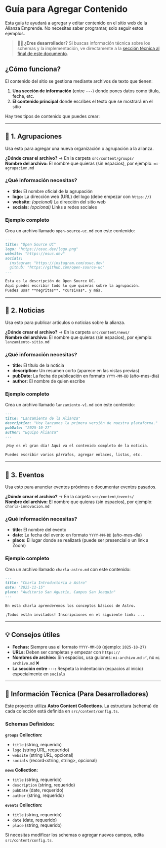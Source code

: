 # Guía para Agregar Contenido

Esta guía te ayudará a agregar y editar contenido en el sitio web de la Alianza Emprende. No necesitas saber programar, solo seguir estos ejemplos.

> **👨‍💻 ¿Eres desarrollador?** Si buscas información técnica sobre los schemas y la implementación, ve directamente a la [sección técnica al final de este documento](#-información-técnica-para-desarrolladores).

## ¿Cómo funciona?

El contenido del sitio se gestiona mediante archivos de texto que tienen:
1. **Una sección de información** (entre `---`) donde pones datos como título, fecha, etc.
2. **El contenido principal** donde escribes el texto que se mostrará en el sitio

Hay tres tipos de contenido que puedes crear:

-----

## 📁 1. Agrupaciones

Usa esto para agregar una nueva organización o agrupación a la alianza.

**¿Dónde crear el archivo?** → En la carpeta `src/content/groups/`  
**Nombre del archivo:** El nombre que quieras (sin espacios), por ejemplo: `mi-agrupacion.md`

### ¿Qué información necesitas?

- **title:** El nombre oficial de la agrupación
- **logo:** La dirección web (URL) del logo (debe empezar con `https://`)
- **website:** *(opcional)* La dirección del sitio web
- **socials:** *(opcional)* Links a redes sociales

### Ejemplo completo

Crea un archivo llamado `open-source-uc.md` con este contenido:

```markdown
---
title: "Open Source UC"
logo: "https://osuc.dev/logo.png"
website: "https://osuc.dev"
socials:
  instagram: "https://instagram.com/osuc.dev"
  github: "https://github.com/open-source-uc"
---

Esta es la descripción de Open Source UC.
Aquí puedes escribir todo lo que quieras sobre la agrupación.
Puedes usar **negritas**, *cursivas*, y más.
```

-----

## 📰 2. Noticias

Usa esto para publicar artículos o noticias sobre la alianza.

**¿Dónde crear el archivo?** → En la carpeta `src/content/news/`  
**Nombre del archivo:** El nombre que quieras (sin espacios), por ejemplo: `lanzamiento-sitio.md`

### ¿Qué información necesitas?

- **title:** El título de la noticia
- **description:** Un resumen corto (aparece en las vistas previas)
- **pubDate:** La fecha de publicación en formato `YYYY-MM-DD` (año-mes-día)
- **author:** El nombre de quien escribe

### Ejemplo completo

Crea un archivo llamado `lanzamiento-v1.md` con este contenido:

```markdown
---
title: "Lanzamiento de la Alianza"
description: "Hoy lanzamos la primera versión de nuestra plataforma."
pubDate: "2025-10-27"
author: "Equipo Alianza"
---

¡Hoy es el gran día! Aquí va el contenido completo de la noticia.

Puedes escribir varios párrafos, agregar enlaces, listas, etc.
```

-----

## 📅 3. Eventos

Usa esto para anunciar eventos próximos o documentar eventos pasados.

**¿Dónde crear el archivo?** → En la carpeta `src/content/events/`  
**Nombre del archivo:** El nombre que quieras (sin espacios), por ejemplo: `charla-innovacion.md`

### ¿Qué información necesitas?

- **title:** El nombre del evento
- **date:** La fecha del evento en formato `YYYY-MM-DD` (año-mes-día)
- **place:** El lugar donde se realizará (puede ser presencial o un link a Zoom)

### Ejemplo completo

Crea un archivo llamado `charla-astro.md` con este contenido:

```markdown
---
title: "Charla Introductoria a Astro"
date: "2025-11-15"
place: "Auditorio San Agustín, Campus San Joaquín"
---

En esta charla aprenderemos los conceptos básicos de Astro.

¡Todos están invitados! Inscripciones en el siguiente link: ...
```

-----

## 💡 Consejos útiles

- **Fechas:** Siempre usa el formato `YYYY-MM-DD` (ejemplo: `2025-10-27`)
- **URLs:** Deben ser completas y empezar con `https://`
- **Nombres de archivo:** Sin espacios, usa guiones: `mi-archivo.md` ✅, no `mi archivo.md` ❌
- **La sección entre `---`:** Respeta la indentación (espacios al inicio) especialmente en `socials`

-----

## 🔧 Información Técnica (Para Desarrolladores)

Este proyecto utiliza **Astro Content Collections**. La estructura (schema) de cada colección está definida en `src/content/config.ts`.

### Schemas Definidos:

**`groups` Collection:**
- `title` (string, requerido)
- `logo` (string URL, requerido)
- `website` (string URL, opcional)
- `socials` (record<string, string>, opcional)

**`news` Collection:**
- `title` (string, requerido)
- `description` (string, requerido)
- `pubDate` (date, requerido)
- `author` (string, requerido)

**`events` Collection:**
- `title` (string, requerido)
- `date` (date, requerido)
- `place` (string, requerido)

Si necesitas modificar los schemas o agregar nuevos campos, edita `src/content/config.ts`.